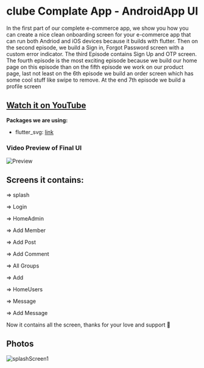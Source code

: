 # clube Complate App - AndroidApp UI


In the first part of our complete e-commerce app, we show you how you can create a nice clean onboarding screen for your e-commerce app that can run both Andriod and iOS devices because it builds with flutter. Then on the second episode, we build a Sign in, Forgot Password screen with a custom error indicator. The third Episode contains Sign Up and OTP screen. The fourth episode is the most exciting episode because we build our home page on this episode than on the fifth episode we work on our product page, last not least on the 6th episode we build an order screen which has some cool stuff like swipe to remove. At the end 7th episode we build a profile screen

## [Watch it on YouTube](https://youtube.com/playlist?list=PLxUBb2A_UUy8OlaNZpS2mfL8xpHcnd_Af)

**Packages we are using:**

- flutter_svg: [link](https://pub.dev/packages/flutter_svg)

### Video Preview of Final UI

![Preview](/intro.gif)

## Screens it contains:

=> splash

=> Login

=> HomeAdmin

=> Add Member

=> Add Post

=> Add Comment

=> All Groups

=> Add

=> HomeUsers

=> Message

=> Add Message

Now it contains all the screen, thanks for your love and support 🙏 

## Photos

![splashScreen1](https://user-images.githubusercontent.com/96108341/175792520-43b2cc49-196d-4959-836a-23425fa23e31.png)
